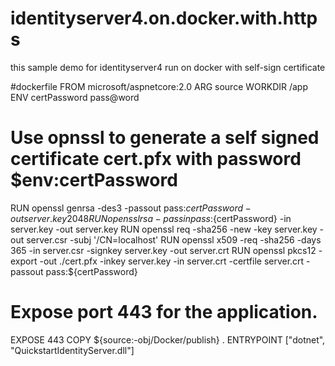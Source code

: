# identityserver4.on.docker.with.https
this sample demo for identityserver4 run on docker with self-sign certificate

#dockerfile
FROM microsoft/aspnetcore:2.0
ARG source
WORKDIR /app
ENV certPassword pass@word

# Use opnssl to generate a self signed certificate cert.pfx with password $env:certPassword
RUN openssl genrsa -des3 -passout pass:${certPassword} -out server.key 2048
RUN openssl rsa -passin pass:${certPassword} -in server.key -out server.key
RUN openssl req -sha256 -new -key server.key -out server.csr -subj '/CN=localhost'
RUN openssl x509 -req -sha256 -days 365 -in server.csr -signkey server.key -out server.crt
RUN openssl pkcs12 -export -out ./cert.pfx -inkey server.key -in server.crt -certfile server.crt -passout pass:${certPassword}

# Expose port 443 for the application.
EXPOSE 443
COPY ${source:-obj/Docker/publish} .
ENTRYPOINT ["dotnet", "QuickstartIdentityServer.dll"]
